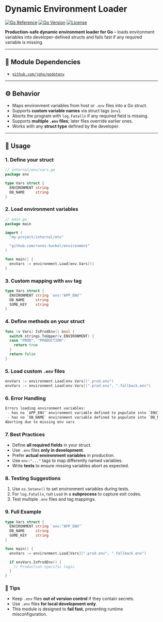 # Dynamic Environment Loader

[![Go Reference](https://pkg.go.dev/badge/github.com/ronei-kunkel/environment.svg)](https://pkg.go.dev/github.com/ronei-kunkel/environment)
[![Go Version](https://img.shields.io/badge/go-1.21+-blue)](https://golang.org/doc/go1.21)
[![License](https://img.shields.io/badge/license-MIT-green)](LICENSE)

**Production-safe dynamic environment loader for Go** – loads environment variables into developer-defined structs and fails fast if any required variable is missing.

---

## 🔗 Module Dependencies

- [`github.com/joho/godotenv`](https://github.com/joho/godotenv)

---

## ⚙️ Behavior

- Maps environment variables from host or `.env` files into a Go struct.  
- Supports **custom variable names** via struct tags (`env`).  
- Aborts the program with `log.Fatalln` if any required field is missing.  
- Supports **multiple `.env` files**; later files override earlier ones.  
- Works with any **struct type** defined by the developer.  

---

## 📝 Usage

### 1. Define your struct

```go
// internal/env/vars.go
package env

type Vars struct {
  ENVIRONMENT string
  DB_NAME     string
}
```

### 2. Load environment variables

```go
// main.go
package main

import (
  "my-project/internal/env"

  "github.com/ronei-kunkel/environment"
)

func main() {
  envVars := environment.Load[env.Vars]()
}
```

### 3. Custom mapping with `env` tag

```go
type Vars struct {
  ENVIRONMENT string `env:"APP_ENV"`
  DB_NAME     string
  SOME_KEY    string
}
```

### 4. Define methods on your struct

```go
func (v Vars) IsProdEnv() bool {
  switch strings.ToUpper(v.ENVIRONMENT) {
  case "PROD", "PRODUCTION":
    return true
  }
  return false
}
```

### 5. Load custom `.env` files

```go
envVars := environment.Load[env.Vars](".prod.env")
envVars := environment.Load[env.Vars](".prod.env", ".fallback.env")
```

### 6. Error Handling

```txt
Errors loading environment variables:
 - has no `APP_ENV` environment variable defined to populate into `ENVIRONMENT`
 - has no `DB_NAME` environment variable defined to populate into `DB_NAME`
Aborting due to missing env vars
```

### 7. Best Practices

- Define **all required fields** in your struct.  
- Use `.env` files **only in development**.  
- Prefer **actual environment variables** in production.  
- Use `env:"..."` tags to map differently named variables.  
- Write **tests** to ensure missing variables abort as expected.  

### 8. Testing Suggestions

1. Use `os.Setenv()` to set environment variables during tests.  
2. For `log.Fatalln`, run `Load` in a **subprocess** to capture exit codes.  
3. Test multiple `.env` files and tag mappings.

### 9. Full Example

```go
type Vars struct {
  ENVIRONMENT string `env:"APP_ENV"`
  DB_NAME     string
  SOME_KEY    string
}

func main() {
  envVars := environment.Load[Vars](".prod.env", ".fallback.env")

  if envVars.IsProdEnv() {
    // Production-specific logic
  }
}
```

### 🔹 Tips

- Keep `.env` files **out of version control** if they contain secrets.  
- Use `.env` files **for local development only**.  
- This module is designed to **fail fast**, preventing runtime misconfiguration.
